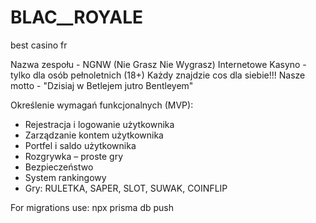 # BLAC__ROYALE
best casino fr

Nazwa zespołu - NGNW (Nie Grasz Nie Wygrasz)
Internetowe Kasyno - tylko dla osób pełnoletnich (18+)
Każdy znajdzie cos dla siebie!!! 
Nasze motto - "Dzisiaj w Betlejem jutro Bentleyem"

Określenie wymagań funkcjonalnych (MVP):
 - Rejestracja i logowanie użytkownika
 - Zarządzanie kontem użytkownika
 - Portfel i saldo użytkownika
 - Rozgrywka – proste gry
 - Bezpieczeństwo
 - System rankingowy
 - Gry: RULETKA, SAPER, SLOT, SUWAK, COINFLIP

For migrations use: npx prisma db push
